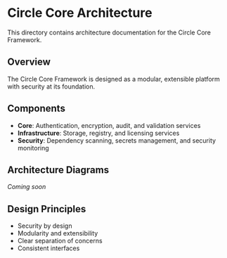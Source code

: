 # Circle Core Architecture

This directory contains architecture documentation for the Circle Core Framework.

## Overview

The Circle Core Framework is designed as a modular, extensible platform with security at its foundation.

## Components

- **Core**: Authentication, encryption, audit, and validation services
- **Infrastructure**: Storage, registry, and licensing services
- **Security**: Dependency scanning, secrets management, and security monitoring

## Architecture Diagrams

*Coming soon*

## Design Principles

- Security by design
- Modularity and extensibility
- Clear separation of concerns
- Consistent interfaces
